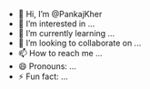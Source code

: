 - 👋 Hi, I’m @PankajKher
- 👀 I’m interested in ...
- 🌱 I’m currently learning ...
- 💞️ I’m looking to collaborate on ...
- 📫 How to reach me ...
- 😄 Pronouns: ...
- ⚡ Fun fact: ...

<!---
PankajKher/PankajKher is a ✨ special ✨ repository because its `README.md` (this file) appears on your GitHub profile.
You can click the Preview link to take a look at your changes.
--->
